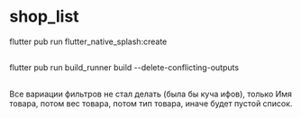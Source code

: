 # shop_list

flutter pub run flutter_native_splash:create
##
flutter pub run build_runner build --delete-conflicting-outputs
##
Все вариации фильтров не стал делать (была бы куча ифов), только Имя товара, потом вес товара, потом тип товара, иначе будет пустой список. 
